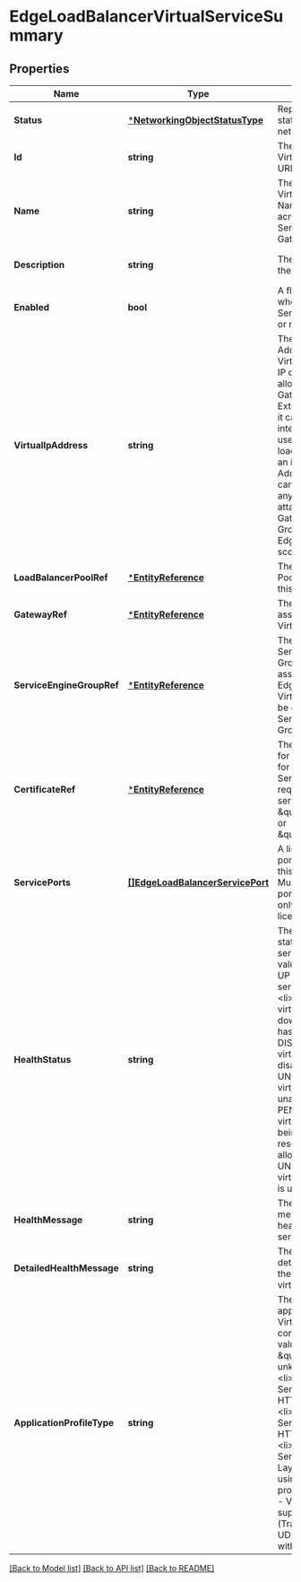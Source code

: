 # EdgeLoadBalancerVirtualServiceSummary

## Properties
Name | Type | Description | Notes
------------ | ------------- | ------------- | -------------
**Status** | [***NetworkingObjectStatusType**](NetworkingObjectStatusType.md) | Represents current status of the networking object.  | [optional] [default to null]
**Id** | **string** | The identifier of the Virtual Service in URN format | [optional] [default to null]
**Name** | **string** | The name of the Virtual Service. Name is unique across all Virtual Services for an Edge Gateway. | [default to null]
**Description** | **string** | The description of the Virtual Service. | [optional] [default to null]
**Enabled** | **bool** | A flag indicating whether Virtual Service is enabled or not. | [default to null]
**VirtualIpAddress** | **string** | The virtual IP Address (VIP) of the Virtual Service. This IP can be an allocated IP to the Gateway from the External Network or it can be an arbitrary internal IP address used for internal load balancing. It it&#39;s an internal IP Address, this IP cannot be part of any existing subnet attached to the Edge Gateway or any vDC Group network if the Edge Gateway is scoped accordingly.  | [default to null]
**LoadBalancerPoolRef** | [***EntityReference**](EntityReference.md) | The Load Balancer Pool associated with this Virtual Service. | [default to null]
**GatewayRef** | [***EntityReference**](EntityReference.md) | The Edge Gateway associated with this Virtual Service. | [default to null]
**ServiceEngineGroupRef** | [***EntityReference**](EntityReference.md) | The Load Balancer Service Engine Group that is assigned to the Edge Gateway. This Virtual Service will be deployed to this Service Engine Group.  | [default to null]
**CertificateRef** | [***EntityReference**](EntityReference.md) | The certificate used for SSL termination for the Virtual Service. This is required if the service port type is \&quot;HTTPS\&quot; or \&quot;L4_TLS\&quot;. | [optional] [default to null]
**ServicePorts** | [**[]EdgeLoadBalancerServicePort**](EdgeLoadBalancerServicePort.md) | A list of service ports supported by this Virtual Service.  Multiple service ports are allowed only with additional licensing.  | [default to null]
**HealthStatus** | **string** | The current health status of the virtual service. Possible values are: &lt;ul&gt; &lt;li&gt; UP - The virtual service is healthy. &lt;li&gt; DOWN - The virtual service is down, inactive, or has failed. &lt;li&gt; DISABLED - The virtual service is disabled. &lt;li&gt; UNAVAILABLE - The virtual service is unavailable. &lt;li&gt; PENDING - The virtual service is being creating or resources are being allocated. &lt;li&gt; UNKNOWN - The virtual service state is unknown. &lt;/ul&gt;  | [optional] [default to null]
**HealthMessage** | **string** | The localized message on the health of the virtual service. | [optional] [default to null]
**DetailedHealthMessage** | **string** | The non-localized detailed message on the health of the virtual service. | [optional] [default to null]
**ApplicationProfileType** | **string** | The profile type of application that this Virtual Service is configured with. A value of \&quot;-\&quot; represents an unknown type. &lt;ul&gt; &lt;li&gt;HTTP - Virtual Service supports HTTP protocol. &lt;li&gt;HTTPS - Virtual Service supports HTTPS protocol. &lt;li&gt;L4 - Virtual Service supports Layer 4 (Transport) using UDP/TCP protocol. &lt;li&gt;L4_TLS - Virtual Service supports Layer 4 (Transport) using UDP/TCP protocol with TLS. &lt;/ul&gt;  | [optional] [default to null]

[[Back to Model list]](../README.md#documentation-for-models) [[Back to API list]](../README.md#documentation-for-api-endpoints) [[Back to README]](../README.md)


